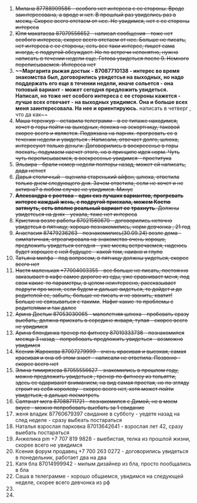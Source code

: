 
  1.   ~~Милана 87788909586 - особого нет интереса с ее стороны. Вроде заинтересована, а вроде и нет. В прошлый раз увиделись раз в месяц. Скорее всего отстаем от нее. Не увидимся, нет с ее стороны интереса~~ 
  2. ~~Юля макатаева 87079556652 - написал сообщения - тоже нет особого интереса, скорее всего отстаем от нее. Больше не писать, нет интереса с ее стороны, есть все таки интерес, пишет сама иногда, с подругой обсуждает. Но по встречи непонятно, нужно написать в течении недели еще. Готова увидеться после 9. Немного переписываемся. Интереса нет~~ 
  3. **~~Маргарита рыжая достык - 87087710138 - интерес во время знакомства был, договорились увидетсья на выходных, но надо поддержать его еще в течении недели, иначе сольется - она топовый вариант - может сегодня предложить увидеться. Написал, но тоже нет особого интереса с ее стороны кажется - лучше всех отвечает - на выходных увидимся. Она и больше всех меня заинтересовала. На нее и ориентируюсь.** написать в четверг , что да как~~
  5. ~~Маша теренкур - оставила телеграмм - в ее типаже находимся, хочет в горы пойти на выходных, похожа на эскортницу, таковой скорее всего и является. Подвязана на парнях. прогревать ее в течении недели и увидеться . Написали, отвечает долго, шлюха, интересуют только деньги. Договорились в воскресенье в горы поехать, подумаем насчет этого, но в принципе идея норм. Чуть чуть переписываемся, в воскресенье увидимся - проститука~~
  6. ~~Эльвира - брали номер недели полторы назад, может ей написать, дада нетнет~~
  7. ~~Дарья столичный - оценила старенький айфон, шлюха, ответила только днем следующего дня. Зачем ответила, если не хочет и не активна? в любом случае не увидимся. Минус~~
  8. ~~**Александра с ростова - один сиз лучших вариантов, прогревать интерес каждый жень, с подругой приехала, можем Костю затянуть, есть вполне реальный вариант ее трахнуть**. Должны увидетсься на днях - уехала, тоже нет интереса~~
  9. ~~Кристина возле работы 87021560670 - договорились неточно увидетсья в пятницу, хорошо познакомились, норм девчонка , 21 год~~
10. ~~Анастасия 87479236263 - познакомились(30.09.24) возле дома - симпатичная, отреагировала на знакомство очень хорошо, предложить увидеться сегодня - уже месяц встречаемся, надеюсь будет хорошее с ней будущее - какой том, наивно и глупо~~
11. ~~Татьяна милфа - под вопросом, в пятницу должны уидеться, скорее всего нет~~
12. ~~Настя маленькая +77004003355 - все больше не писать, постоянно заказывает в кафе самое дорогое из еды, уже сравнивает меня, под свои какие-то параметры, в целом неинтересно, рассказывает подруги про меня, если будем и дальше видеться, то дойдет и до родителей ее, забыть, больше не писать и не звонить, хватит! Больше не связываться с такими~~. ~~Нафиг какие-то проблемы с родителями и так далее~~
13. ~~Арина Достык 87053030065 - малолетняя шлюха - пробовать сразу выебать, должна приехать в середине января, тупая - скорее всего не увидимся~~
14. ~~Арина блондинка тренер по фитнесу 87010333738 - познакомился месяца 3 назад - попробовать предложить увидеться - возможно увидимся~~
15. ~~Ксения Жарокова 87007279999 - очень красивая и высокая, самая красивая и она об этом знает - написали не ответила. Позвоню - скорее всего нет~~
16. ~~Элина тимирязева 87055556627 - знакомились в прошлом году, можно предложить увидеться , тренер по фитнесу из тольятти, здесь ее одаривают вниманием, на вид самая простая, но по згляду строит из себя королеву - скорее всего нет, хотя может пойти увидеться, а дальше посмотреть~~
17. ~~Салтанат мега 87088711721 - познакомился с Димой, не в моем вкусе - можно попробовать выебать за 1 свидание~~
18. женя владик 87760679397 свидание в субботу - уедете назад на след неделе - сразу выбеать постараться
19. Наталья взрослая парковка 87013642641 - взрослая лет 42, сразу выебать постараться
20. Анжелика pm +7 707 819 9828 - выебистая, телка из прошлой жизни, скорее всего не увидимся
21. Ксения форум продавец +7 700 263 0272 - договорились увидеться в понедельник, работает два на два 
22. Катя бла 87014999942 - милым дизайнер из бла, просто пообщались в бла
23. Саша в телеграмме - хорошо общаемся, увидимся на следующей неделе, скорее всего девчонка из рф
24. 
25. 



